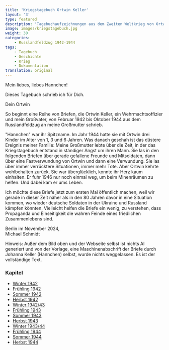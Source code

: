 ```yaml
---
title: 'Kriegstagebuch Ortwin Keller'
layout: '3'
type: featured
description: 'Tagebuchaufzeichnungen aus dem Zweiten Weltkrieg von Ortwin Keller'
image: images/kriegstagebuch.jpg
weight: 30
categories:
    - Russlandfeldzug 1942-1944
tags:
    - Tagebuch
    - Geschichte
    - Krieg
    - Dokumentation
translation: original
---
```


<div class="letter-container">
<div class="letter-content">
<div class="typewriter-container">
    <div class="handwritten">
        <p class="personal">Mein liebes, liebes Hannchen!</p>
        <p class="personal">Dieses Tagebuch schrieb ich für Dich.</p>
        <p class="personal signature">Dein Ortwin</p>
    </div>

So beginnt eine Reihe von Briefen, die Ortwin Keller, ein Wehrmachtsoffizier und mein Großvater, von Februar 1942 bis Oktober 1944 aus dem Russlandfeldzug an meine Großmutter schrieb.

"Hannchen" war ihr Spitzname. Im Jahr 1944 hatte sie mit Ortwin drei Kinder im Alter von 1, 3 und 6 Jahren. Was danach geschah ist das düstere Ereignis meiner Familie: Meine Großmutter lebte über die Zeit, in der das Kriegstagebuch entstand in ständiger Angst um ihren Mann. Sie las in den folgenden Briefen über gerade gefallene Freunde und Mitsoldaten, dann über eine Fastverwundung von Ortwin und dann eine Verwundung. Sie las über immer verrücktere Situationen, immer mehr Tote. Aber Ortwin kehrte wohlbehalten zurück. Sie war überglücklich, konnte ihr Herz kaum einhalten. Er fuhr 1946 nur noch einmal weg, um beim Minenräumen zu helfen. Und dabei kam er ums Leben.

Ich möchte diese Briefe jetzt zum ersten Mal öffentlich machen, weil wir gerade in dieser Zeit näher als in den 80 Jahren davor in eine Situation kommen, wo wieder deutsche Soldaten in der Ukraine und Russland kämpfen könnten. Vielleicht helfen die Briefe ein wenig, zu verstehen, dass Propaganda und Einseitigkeit die wahren Feinde eines friedlichen Zusammenlebens sind.

Berlin im November 2024,  
Michael Schmidt

<p class="disclaimer">
Hinweis: Außer dem Bild oben und der Webseite selbst ist nichts AI generiert und von der Vorlage, eine Maschinenabschrift der Briefe durch Johanna Keller (Hannchen) selbst, wurde nichts weggelassen. Es ist der vollständige Text.
</p>

<h3>Kapitel</h3>

-   [Winter 1942](/de/kriegstagebuch/winter-1941-42)
-   [Frühling 1942](/de/kriegstagebuch/fruhling-1942)
-   [Sommer 1942](/de/kriegstagebuch/sommer-1942)
-   [Herbst 1942](/de/kriegstagebuch/herbst-1942)
-   [Winter 1942/43](/de/kriegstagebuch/winter-1942-43)
-   [Frühling 1943](/de/kriegstagebuch/fruhling-1943)
-   [Sommer 1943](/de/kriegstagebuch/sommer-1943)
-   [Herbst 1943](/de/kriegstagebuch/herbst-1943)
-   [Winter 1943/44](/de/kriegstagebuch/winter-1943-44)
-   [Frühling 1944](/de/kriegstagebuch/fruhling-1944)
-   [Sommer 1944](/de/kriegstagebuch/sommer-1944)
-   [Herbst 1944](/de/kriegstagebuch/herbst-1944)

</div>
</div>
</div>
